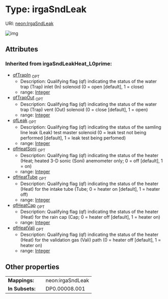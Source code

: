 
# Type: irgaSndLeak




URI: [neon:IrgaSndLeak](https://data.neonscience.org/IrgaSndLeak)


![img](http://yuml.me/diagram/nofunky;dir:TB/class/)

## Attributes


### Inherited from irgaSndLeakHeat_L0prime:

 * [qfTrapIn](qfTrapIn.md)  <sub>OPT</sub>
    * Description: Qualifying flag (qf) indicating the status of the water trap (Trap) inlet (In) solenoid (0 = open [default], 1 = close)
    * range: [Integer](types/Integer.md)
 * [qfTrapOut](qfTrapOut.md)  <sub>OPT</sub>
    * Description: Qualifying flag (qf) indicating the status of the water trap (Trap) vent (Out) solenoid (0 = close [default], 1 = open)
    * range: [Integer](types/Integer.md)
 * [qfLeak](qfLeak.md)  <sub>OPT</sub>
    * Description: Qualifying flag (qf) indicating the status of the samling line leak (Leak) test master solenoid (0 = leak test not being performed [default], 1 = leak test being perfomed)
    * range: [Integer](types/Integer.md)
 * [qfHeatSoni](qfHeatSoni.md)  <sub>OPT</sub>
    * Description: Qualifying flag (qf) indicating the status of the heater (Heat; heated 3-D sonic (Soni) anemometer only; 0 = off [default], 1 = on)
    * range: [Integer](types/Integer.md)
 * [qfHeatTube](qfHeatTube.md)  <sub>OPT</sub>
    * Description: Qualifying flag (qf) indicating the status of the heater (Heat) for the intake tube (Tube; 0 = heater on [default], 1 = heater off)
    * range: [Integer](types/Integer.md)
 * [qfHeatCap](qfHeatCap.md)  <sub>OPT</sub>
    * Description: Qualifying flag (qf) indicating the status of the heater (Heat) for the rain cap (Cap; 0 = heater off [default], 1 = heater on)
    * range: [Integer](types/Integer.md)
 * [qfHeatVali](qfHeatVali.md)  <sub>OPT</sub>
    * Description: Qualifying flag (qf) indicating the status of the heater (Heat) for the validation gas (Vali) path (0 = heater off [default], 1 = heater on)
    * range: [Integer](types/Integer.md)

## Other properties

|  |  |  |
| --- | --- | --- |
| **Mappings:** | | neon:irgaSndLeak |
| **In Subsets:** | | DP0.00008.001 |


